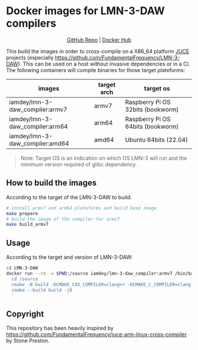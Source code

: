 # Docker images for LMN-3-DAW compilers

<p align="center">
  <a href="https://github.com/iamdey/LMN-3-DAW-docker-compiler">GitHub Repo</a> |
  <a href="https://hub.docker.com/r/iamdey/lmn-3-daw-docker-compiler">Docker Hub</a>
</p>

This build the images in order to cross-compile on a X86_64 platform
[JUCE](https://juce.com/) projects (especially
https://github.com/FundamentalFrequency/LMN-3-DAW). This can be used on a host
without invasive dependencies or in a CI. The following containers will compile
binaries for those target plateforms:

| images                          | target arch | target os                         |
| ------------------------------- | ----------- | --------------------------------- |
| iamdey/lmn-3-daw_compiler:armv7 | armv7       | Raspberry Pi OS 32bits (bookworm) |
| iamdey/lmn-3-daw_compiler:arm64 | arm64       | Raspberry Pi OS 64bits (bookworm) |
| iamdey/lmn-3-daw_compiler:amd64 | amd64       | Ubuntu 64bits (22.04)             |

> Note: Target OS is an indication on which OS LMN-3 will run and the minimum
> version required of glibc dependency.

## How to build the images

According to the target of the LMN-3-DAW to build:

```bash
# install armv7 and arm64 plateforms and build base image
make prepare
# build the image of the compiler for armv7
make build_armv7
```

## Usage

According to the target and version of LMN-3-DAW:

```bash
cd LMN-3-DAW
docker run --rm -v $PWD:/source iamdey/lmn-3-daw_compiler:armv7 /bin/bash -c '
  cd /source
  cmake -B build -DCMAKE_CXX_COMPILER=clang++ -DCMAKE_C_COMPILER=clang -DCMAKE_BUILD_TYPE=Debug -DPACKAGE_TESTS=OFF
  cmake --build build -j8
  '
```

## Copyright

This repository has been heavily inspired by
https://github.com/FundamentalFrequency/juce-arm-linux-cross-compiler by Stone
Preston.
